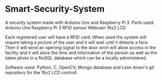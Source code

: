 # Smart-Security-System
A security system made with Arduino Uno and Raspberry Pi 3. 
Parts used:
Arduino Uno
Raspberry Pi 3
RFID sensor
Webcam
16x2 LCD

Each registered user will have a RFID card. When used the system will require taking a picture of the user and it will wait until it detects a face. Then it will send an opening signal to the door wich will allow access in the facility and it will store the time and information of the person as well as the taken photo in a NoSQL database which can be a locally administered.

Software used:
Python, C, OpenCV, Mongo database and Leon Anavi's git repository for the 16x2 LCD controll.
